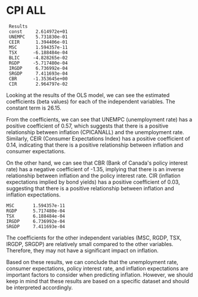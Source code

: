  # CPI ALL

```
 Results
 const     2.614972e+01
 UNEMPC    5.731830e-01
 CEIR      1.394406e-01
 MSC       1.594357e-11
 TSX      -6.188484e-04
 BLIC     -4.828265e-02
 RGDP     -5.717480e-04
 IRGDP     6.736992e-04
 SRGDP     7.411693e-04
 CBR      -1.353645e+00
 CIR       2.964797e-02
 ```

 Looking at the results of the OLS model, we can see the estimated coefficients (beta values) for each of the independent variables. The constant term is 26.15.

From the coefficients, we can see that UNEMPC (unemployment rate) has a positive coefficient of 0.57, which suggests that there is a positive relationship between inflation (CPICANALL) and the unemployment rate. Similarly, CEIR (Consumer Expectations Index) has a positive coefficient of 0.14, indicating that there is a positive relationship between inflation and consumer expectations.

On the other hand, we can see that CBR (Bank of Canada's policy interest rate) has a negative coefficient of -1.35, implying that there is an inverse relationship between inflation and the policy interest rate. CIR (inflation expectations implied by bond yields) has a positive coefficient of 0.03, suggesting that there is a positive relationship between inflation and inflation expectations.

```
MSC       1.594357e-11
RGDP      5.717480e-04
TSX       6.188484e-04
IRGDP     6.736992e-04
SRGDP     7.411693e-04
```

The coefficients for the other independent variables (MSC, RGDP, TSX, IRGDP, SRGDP) are relatively small compared to the other variables. Therefore, they may not have a significant impact on inflation.

Based on these results, we can conclude that the unemployment rate, consumer expectations, policy interest rate, and inflation expectations are important factors to consider when predicting inflation. However, we should keep in mind that these results are based on a specific dataset and should be interpreted accordingly.